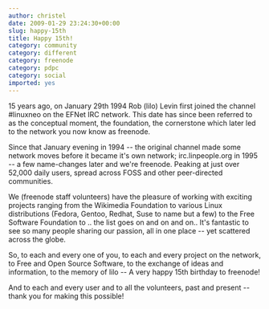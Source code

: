 ```yaml
---
author: christel
date: 2009-01-29 23:24:30+00:00
slug: happy-15th
title: Happy 15th!
category: community
category: different
category: freenode
category: pdpc
category: social
imported: yes
---
```

15 years ago, on January 29th 1994 Rob (lilo) Levin first joined the channel #linuxneo on the EFNet IRC network. This date has since been referred to as the conceptual moment, the foundation, the cornerstone which later led to the network you now know as freenode.

Since that January evening in 1994 -- the original channel made some network moves before it became it's own network; irc.linpeople.org in 1995 -- a few name-changes later and we're freenode. Peaking at just over 52,000 daily users, spread across FOSS and other peer-directed communities.

We (freenode staff volunteers) have the pleasure of working with exciting projects ranging from the Wikimedia Foundation to various Linux distributions (Fedora, Gentoo, Redhat, Suse to name but a few) to the Free Software Foundation to .. the list goes on and on and on.. It's fantastic to see so many people sharing our passion, all in one place -- yet scattered across the globe.

So, to each and every one of you, to each and every project on the network, to Free and Open Source Software, to the exchange of ideas and information, to the memory of lilo -- A very happy 15th birthday to freenode!

And to each and every user and to all the volunteers, past and present -- thank you for making this possible!
